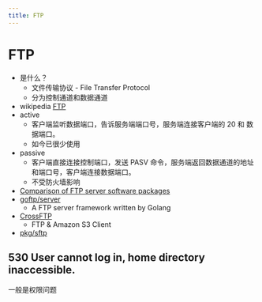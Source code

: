 ```yaml
---
title: FTP
---
```


# FTP
* 是什么？
  * 文件传输协议 - File Transfer Protocol
  * 分为控制通道和数据通道
* wikipedia [FTP](https://en.wikipedia.org/wiki/File_Transfer_Protocol)
* active
  * 客户端监听数据端口，告诉服务端端口号，服务端连接客户端的 20 和 数据端口。
  * 如今已很少使用
* passive
  * 客户端直接连接控制端口，发送 PASV 命令，服务端返回数据通道的地址和端口号，客户端连接数据端口。
  * 不受防火墙影响
* [Comparison of FTP server software packages](https://en.wikipedia.org/wiki/Comparison_of_FTP_server_software_packages)
* [goftp/server](https://github.com/goftp/server)
  * A FTP server framework written by Golang
* [CrossFTP](http://www.crossftp.com/)
  * FTP & Amazon S3 Client
* [pkg/sftp](https://github.com/pkg/sftp)

## 530 User cannot log in, home directory inaccessible.

一般是权限问题

